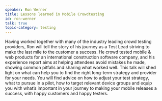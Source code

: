```yaml
---
speaker: Ron Werner
title: Lessons learned in Mobile Crowdtesting
id: ron-werner
talk: true
topic-category: testing
---
```


<!--<a href="http://www.slideshare.net/Kevlin/the-error-of-our-ways">[Slides]</a>-->

Having worked together with many of the industry leading crowd testing providers, Ron will tell the story of his journey as a Test Lead striving to make the last mile to the customer a success. He crowd tested mobile & web products for an international construction software company, and his experience report aims at helping attendees avoid mistakes he made, showing common pitfalls and sharing what worked well.
This talk will shed light on what can help you to find the right long-term strategy and provider for your needs. You will find advice on how to adjust your test strategy, what to pursue in a pilot, how to target relevant device groups and equip you with what’s important in your journey to making your mobile releases a success, with happy customers and happy testers.
